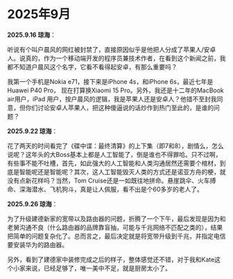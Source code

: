 # 2025年9月

**2025.9.16 琼海**：

听说有个叫户晨风的网红被封禁了，直接原因似乎是他把人分成了苹果人/安卓人。说真的，作为一个移动端开发的程序员兼技术作者，在看到这个新闻之前，我都不知道户晨风这个名字，它看不看得起安卓，有那么重要吗？

我第一个手机是Nokia e71，接下来是iPhone 4s，和iPhone 6s，最近七年是Huawei P40 Pro， 现在打算换Xiaomi 15 Pro。另外，我还是十二年的MacBook air用户，iPad 用户，按户晨风的逻辑，我是苹果人还是安卓人？他错不至封我同意，但你们讨论安卓人苹果人，把这种傻逼说的话炒作到热门至此的，是谁的问题？

**2025.9.22 琼海**：

花了两天的时间看完了《碟中谍：最终清算》的上下集（即7和8），剧情么，怎么说呢？这年头的大Boss基本上都是人工智能了，倒是谁也不得罪哈。只不过啊，有些事不能不吐槽，首先，如此强大的人工智能和人类沟通居然还需要个棺材，到底是智能呢还是智能呢？其次，这人工智能毁灭人类的方式还是诺亚方舟的梗，就没有点新花样吗？当然，Tom Cruise还是一如既往地拼命。悬崖跳伞、火车搏命、深海潜水、飞机狗斗，真是让人佩服，看不出是个60多岁的老人了。

**2025.9.26 琼海**：

为了升级建德新家的宽带以及路由器的问题，折腾了一个下午，最后发现是因为和老舅沟通不良（什么路由器的品牌靠盲抽，可能与千兆网络不匹配之类的），结果把简单的问题复杂化了。总而言之，最后决定就是将宽带升级到千兆，并指定电信要安装华为的路由器。

另外，看到了建德家中装修完成之后的样子，整体感觉还不错，对于我和Kate这个小家来说，已经足够了，唯一美中不足，就是厨房太小了。

